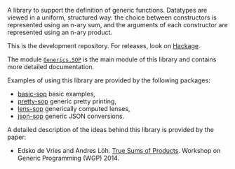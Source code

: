 A library to support the definition of generic functions.
Datatypes are viewed in a uniform, structured way:
the choice between constructors is represented using an n-ary
sum, and the arguments of each constructor are represented using
an n-ary product.

This is the development repository. For releases, look on
[Hackage][0].
 
The module [`Generics.SOP`][1] is the main module of this library
and contains more detailed documentation.
 
Examples of using this library are provided by the following
packages:
 
  * [basic-sop][2] basic examples,
  * [pretty-sop][3] generic pretty printing,
  * [lens-sop][4] generically computed lenses,
  * [json-sop][5] generic JSON conversions.
 
A detailed description of the ideas behind this library is provided by
the paper:
 
  * Edsko de Vries and Andres Löh.
    [True Sums of Products][6].
    Workshop on Generic Programming (WGP) 2014.
 
[0]: https://hackage.haskell.org/package/generics-sop
[1]: https://github.com/well-typed/generics-sop/blob/master/src/Generics/SOP.hs
[2]: https://github.com/well-typed/basic-sop
[3]: https://github.com/well-typed/pretty-sop
[4]: https://github.com/well-typed/lens-sop
[5]: https://github.com/well-typed/json-sop
[6]: http://www.andres-loeh.de/TrueSumsOfProducts

